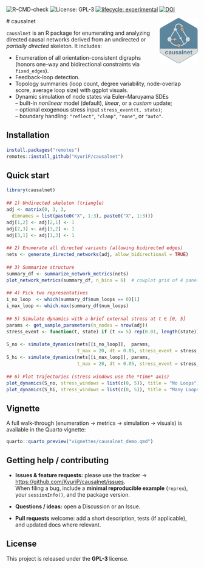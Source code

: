 ![R-CMD-check](https://github.com/KyuriP/causalnet/actions/workflows/R-CMD-check.yaml/badge.svg)
![License: GPL-3](https://img.shields.io/badge/License-GPL%203-blue.svg)
[![lifecycle: experimental](https://img.shields.io/badge/lifecycle-experimental-orange.svg)](https://lifecycle.r-lib.org/articles/stages.html#experimental)
[![DOI](https://zenodo.org/badge/DOI/10.5281/zenodo.17227051.svg)](https://doi.org/10.5281/zenodo.17227051)

<img src="man/figures/causalnet_logo.png" align="right" alt="densityratio logo" width="100"/>
# causalnet

`causalnet` is an R package for enumerating and analyzing directed causal networks derived from an undirected or *partially directed* skeleton. It includes:

- Enumeration of all orientation-consistent digraphs (honors one-way and bidirectional constraints via `fixed_edges`).
- Feedback-loop detection.
- Topology summaries (loop count, degree variability, node-overlap score, average loop size) with ggplot visuals.
- Dynamic simulation of node states via Euler–Maruyama SDEs  
  – built-in *nonlinear* model (default), *linear*, or a *custom* update;  
  – optional exogenous stress input `stress_event(t, state)`;  
  – boundary handling: `"reflect"`, `"clamp"`, `"none"`, or `"auto"`.
  
  

## Installation

```r
install.packages("remotes")
remotes::install_github("KyuriP/causalnet")
```

## Quick start

```r
library(causalnet)

## 1) Undirected skeleton (triangle)
adj <- matrix(0, 3, 3,
  dimnames = list(paste0("X", 1:3), paste0("X", 1:3)))
adj[1,2] <- adj[2,1] <- 1
adj[2,3] <- adj[3,2] <- 1
adj[3,1] <- adj[1,3] <- 1

## 2) Enumerate all directed variants (allowing bidirected edges)
nets <- generate_directed_networks(adj, allow_bidirectional = TRUE)

## 3) Summarize structure
summary_df <- summarize_network_metrics(nets)
plot_network_metrics(summary_df, n_bins = 6)  # cowplot grid of 4 panels

## 4) Pick two representatives
i_no_loop  <- which(summary_df$num_loops == 0)[1]
i_max_loop <- which.max(summary_df$num_loops)

## 5) Simulate dynamics with a brief external stress at t ∈ [0, 5]
params <- get_sample_parameters(n_nodes = nrow(adj))
stress_event <- function(t, state) if (t <= 5) rep(0.01, length(state)) else rep(0, length(state))

S_no <- simulate_dynamics(nets[[i_no_loop]],  params,
                          t_max = 20, dt = 0.05, stress_event = stress_event)
S_hi <- simulate_dynamics(nets[[i_max_loop]], params,
                          t_max = 20, dt = 0.05, stress_event = stress_event)

## 6) Plot trajectories (stress windows use the *time* axis)
plot_dynamics(S_no, stress_windows = list(c(0, 5)), title = "No Loops")
plot_dynamics(S_hi, stress_windows = list(c(0, 5)), title = "Many Loops")
```

## Vignette

A full walk-through (enumeration → metrics → simulation → visuals) is available in the Quarto vignette:

```r
quarto::quarto_preview("vignettes/causalnet_demo.qmd")
```


## Getting help / contributing

- **Issues & feature requests:** please use the tracker → <https://github.com/KyuriP/causalnet/issues>.  
  When filing a bug, include a **minimal reproducible example** (`reprex`), your `sessionInfo()`, and the package version.

- **Questions / ideas:** open a Discussion or an Issue. 

- **Pull requests** welcome: add a short description, tests (if applicable), and updated docs where relevant.


## License

This project is released under the **GPL-3** license.




